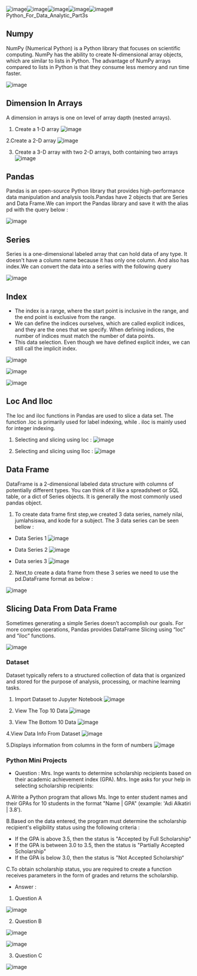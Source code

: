 ![image](https://github.com/AryantoRheynaldySaragih/Python_For_Data_Analytic_Part3s/assets/147115152/4dd63915-a40e-449c-9c1b-2250cf047629)![image](https://github.com/AryantoRheynaldySaragih/Python_For_Data_Analytic_Part3s/assets/147115152/5dba652c-86b2-4062-9350-fb49f76eaaf3)![image](https://github.com/AryantoRheynaldySaragih/Python_For_Data_Analytic_Part3s/assets/147115152/4421515a-d50e-4559-b380-d1ade9d7e00a)![image](https://github.com/AryantoRheynaldySaragih/Python_For_Data_Analytic_Part3s/assets/147115152/87b8e750-e92d-47f8-9a3c-08fae08c13d0)![image](https://github.com/AryantoRheynaldySaragih/Python_For_Data_Analytic_Part3s/assets/147115152/d969d230-6d0e-4e83-ba16-41fee20d5a3e)# Python_For_Data_Analytic_Part3s

## Numpy 
NumPy (Numerical Python) is a Python library that focuses on scientific computing. NumPy has the ability to create N-dimensional array objects, which are similar to lists in Python. The advantage of NumPy arrays compared to lists in Python is that they consume less memory and run time faster.

![image](https://github.com/AryantoRheynaldySaragih/Python_For_Data_Analytic_Part3s/assets/147115152/5c716fc1-16b4-421b-9ce8-bf7f94320d3a)

## Dimension In Arrays
A dimension in arrays is one on level of array dapth (nested arrays).

1.  Create a 1-D array
![image](https://github.com/AryantoRheynaldySaragih/Python_For_Data_Analytic_Part3s/assets/147115152/34f788ea-8499-4adb-a23e-1edb3d2286df)

2.Create a 2-D array
![image](https://github.com/AryantoRheynaldySaragih/Python_For_Data_Analytic_Part3s/assets/147115152/cb782272-4633-476d-bfab-afd6801bb2e7)

3.  Create a 3-D array with two 2-D arrays, both containing two arrays
![image](https://github.com/AryantoRheynaldySaragih/Python_For_Data_Analytic_Part3s/assets/147115152/3373fb46-0aec-4e0c-82db-d6a94c3e2cbe)

## Pandas
Pandas is an open-source Python library that provides high-performance data manipulation and analysis tools.Pandas have 2 objects that are Series and Data Frame.We can import the Pandas library and save it with the alias pd with the query below :

![image](https://github.com/AryantoRheynaldySaragih/Python_For_Data_Analytic_Part3s/assets/147115152/3143216f-8e5a-490b-afab-d520dbdd0a85)

## Series
Series is a one-dimensional labeled array that can hold data of any type. It doesn't have a column name because it has only one column. And also has index.We can convert the data into a series with the following query

![image](https://github.com/AryantoRheynaldySaragih/Python_For_Data_Analytic_Part3s/assets/147115152/a408a8d8-1c1c-494b-b1b3-706909f099be)

## Index
- The index is a range, where the start point is inclusive in the range, and the end point is exclusive from the range.
- We can define the indices ourselves, which are called explicit indices, and they are the ones that we specify. When defining indices, 
  the number of indices must match the number of data points.
- This data selection. Even though we have defined explicit index, we can still call the implicit index.

![image](https://github.com/AryantoRheynaldySaragih/Python_For_Data_Analytic_Part3s/assets/147115152/5ccdd46d-7964-4ab9-8f4d-652a16f6450b)

![image](https://github.com/AryantoRheynaldySaragih/Python_For_Data_Analytic_Part3s/assets/147115152/07de7be9-5420-4e9c-950e-c049910336cf)

![image](https://github.com/AryantoRheynaldySaragih/Python_For_Data_Analytic_Part3s/assets/147115152/93dbf216-5b6b-4073-b2f5-4c9a37cb702c)

## Loc And Iloc
The loc and iloc functions in Pandas are used to slice a data set. The function .loc is primarily used for label indexing, while . iloc is mainly used for integer indexing.

1.  Selecting and slicing using loc :
![image](https://github.com/AryantoRheynaldySaragih/Python_For_Data_Analytic_Part3s/assets/147115152/dc2dc08c-9651-4779-956b-9803b0009aaf)

2.  Selecting and slicing using Iloc :
![image](https://github.com/AryantoRheynaldySaragih/Python_For_Data_Analytic_Part3s/assets/147115152/efa2a475-bedb-440a-a0a2-1e55ee691a55)

## Data Frame
DataFrame is a 2-dimensional labeled data structure with columns of potentially different types. You can think of it like a spreadsheet or SQL table, or a dict of Series objects. It is generally the most commonly used pandas object.

1. To create data frame first step,we created 3 data series, namely nilai, jumlahsiswa, and kode for a subject. The 3 data series can be seen bellow :

- Data Series 1 
![image](https://github.com/AryantoRheynaldySaragih/Python_For_Data_Analytic_Part3s/assets/147115152/674e0865-d744-42ce-9c96-e0824b77659f)

- Data Series 2
![image](https://github.com/AryantoRheynaldySaragih/Python_For_Data_Analytic_Part3s/assets/147115152/ce0069bb-b17c-41fc-8283-80d5d4ca6ed5)

- Data series 3
![image](https://github.com/AryantoRheynaldySaragih/Python_For_Data_Analytic_Part3s/assets/147115152/7c6da3d7-5f7b-4805-b1b9-3b39efddb453)

2.  Next,to create a data frame from these 3 series we need to use the pd.DataFrame format as below :

![image](https://github.com/AryantoRheynaldySaragih/Python_For_Data_Analytic_Part3s/assets/147115152/52786c30-4c0b-49c1-b49d-f0bd26a22617)


## Slicing Data From Data Frame
Sometimes generating a simple Series doesn’t accomplish our goals. For more complex operations, Pandas provides DataFrame Slicing using “loc” and “iloc” functions.

![image](https://github.com/AryantoRheynaldySaragih/Python_For_Data_Analytic_Part3s/assets/147115152/bc6b5040-f292-47ca-afd8-6c32cf7563d4)

### Dataset
Dataset typically refers to a structured collection of data that is organized and stored for the purpose of analysis, processing, or machine learning tasks. 

1. Import Dataset to Jupyter Notebook
![image](https://github.com/AryantoRheynaldySaragih/Python_For_Data_Analytic_Part3s/assets/147115152/eab5a077-29bf-4841-98e4-8a9f47b43666)

2. View The Top 10 Data
![image](https://github.com/AryantoRheynaldySaragih/Python_For_Data_Analytic_Part3s/assets/147115152/d5e122c7-c855-4b86-a9cc-bfa76a0ac801)

3. View The Bottom 10 Data
![image](https://github.com/AryantoRheynaldySaragih/Python_For_Data_Analytic_Part3s/assets/147115152/4383fe0c-7122-4f70-bdbd-45ec37044dc2)

4.View Data Info From Dataset
![image](https://github.com/AryantoRheynaldySaragih/Python_For_Data_Analytic_Part3s/assets/147115152/5d0157fe-20b6-41e9-9142-fc15dcfcec35)

5.Displays information from columns in the form of numbers
![image](https://github.com/AryantoRheynaldySaragih/Python_For_Data_Analytic_Part3s/assets/147115152/8e745029-2056-4cee-a952-57220160b8c8)


### Python Mini Projects
-  Question :
Mrs. Inge wants to determine scholarship recipients based on their academic achievement index (GPA). Mrs. Inge asks for your help in selecting scholarship recipients:

A.Write a Python program that allows Ms. Inge to enter student names and their GPAs for 10 students in the format "Name | GPA" (example: 'Adi Alkatiri | 3.8').

B.Based on the data entered, the program must determine the scholarship recipient's eligibility status using the following criteria : 
- If the GPA is above 3.5, then the status is "Accepted by Full Scholarship" 
- If the GPA is between 3.0 to 3.5, then the status is "Partially Accepted Scholarship" 
- If the GPA is below 3.0, then the status is "Not Accepted Scholarship“

C.To obtain scholarship status, you are required to create a function receives parameters in the form of grades and returns the scholarship.

-  Answer :
1.  Question A
   
![image](https://github.com/AryantoRheynaldySaragih/Python_For_Data_Analytic_Part3s/assets/147115152/78f3da6e-7af8-48bd-acfa-fa1195c2d72e)

2.  Question B
   
![image](https://github.com/AryantoRheynaldySaragih/Python_For_Data_Analytic_Part3s/assets/147115152/cab11a4b-8e65-4097-8b4d-7ca13558c227)

![image](https://github.com/AryantoRheynaldySaragih/Python_For_Data_Analytic_Part3s/assets/147115152/2121d27b-8da1-424a-b51b-248fec48e7ef)

3.  Question C
   
![image](https://github.com/AryantoRheynaldySaragih/Python_For_Data_Analytic_Part3s/assets/147115152/38a90cf4-87e0-46ed-8d15-6331aed5147c)

